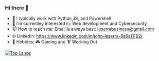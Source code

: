 ### Hi there 👋
- 🌱 I typically work with Python,JS, and Powershell
- 🤔 I’m currentley interested in: Web development and Cybersecurity
- 📫 How to reach me: Email is always best: leserrabusiness@gmail.com
- 🌐 LinkedIn: https://www.linkedin.com/in/john-leserra-8a6a11192/
- 📖 Hobbies: 🎮 Gaming and  🏋️ Working Out



[![Top Langs](https://github-readme-stats.vercel.app/api/top-langs/?username=LeserraJ&layout=compact)](https://github.com/anuraghazra/github-readme-stats)

